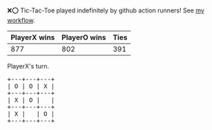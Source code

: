 :x::o: Tic-Tac-Toe played indefinitely by github action runners! See [my workflow](.github/workflows/play.yaml).

|PlayerX wins|PlayerO wins|Ties|
|-|-|-|
|877|802|391|

PlayerX's turn.

<pre>
+---+---+---+
| O | O | X |
+---+---+---+
| X | O |   |
+---+---+---+
| X |   | O |
+---+---+---+
</pre>